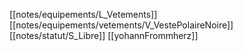 [[notes/equipements/L_Vetements]] [[notes/equipements/vetements/V_VestePolaireNoire]] [[notes/statut/S_Libre]]
[[yohannFrommherz]]